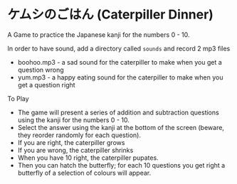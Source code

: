 # ケムシのごはん (Caterpiller Dinner)

A Game to practice the Japanese kanji for the numbers 0 - 10.

In order to have sound, add a directory called `sounds` and record 2 mp3 files
- boohoo.mp3 - a sad sound for the caterpiller to make when you get a question wrong
- yum.mp3 - a happy eating sound for the caterpiller to make when you get a question right

To Play
- The game will present a series of addition and subtraction questions using the kanji for the numbers 0 - 10.
- Select the answer using the kanji at the bottom of the screen (beware, they reorder randomly for each question).
- If you are right, the caterpiller grows
- If you are wrong, the caterpiller shrinks
- When you have 10 right, the caterpiller pupates.
- Then you can hatch the butterfly; for each 10 questions you get right a butterfly of a selection of colours will appear.
